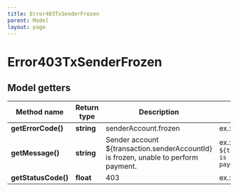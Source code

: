 ```yaml
---
title: Error403TxSenderFrozen
parent: Model
layout: page
---
```


# Error403TxSenderFrozen

## Model getters

Method name | Return type | Description | Notes
------------ | ------------- | ------------- | -------------
**getErrorCode()** | **string** | senderAccount.frozen | ex.: `senderAccount.frozen`
**getMessage()** | **string** | Sender account ${transaction.senderAccountId} is frozen, unable to perform payment. | ex.: `Sender account ${transaction.senderAccountId} is frozen, unable to perform payment.`
**getStatusCode()** | **float** | 403 | ex.: `403`

